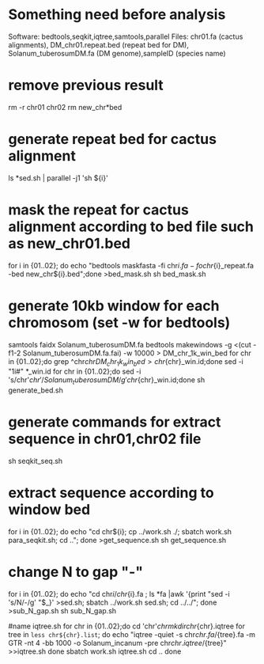 # Something need before analysis
Software: bedtools,seqkit,iqtree,samtools,parallel
Files: chr01.fa (cactus alignments), DM_chr01.repeat.bed (repeat bed for DM), Solanum_tuberosumDM.fa (DM genome),sampleID (species name)

# remove previous result 
rm -r chr01 chr02
rm new_chr*bed

# generate repeat bed for cactus alignment
ls *sed.sh | parallel -j1 'sh ${i}'

# mask the repeat for cactus alignment according to bed file such as new_chr01.bed
for i in {01..02}; do echo "bedtools maskfasta -fi chr${i}.fa -fo chr${i}_repeat.fa -bed new_chr${i}.bed";done >bed_mask.sh
sh bed_mask.sh

# generate 10kb window for each chromosom (set -w for bedtools)
samtools faidx Solanum_tuberosumDM.fa
bedtools  makewindows -g <(cut -f1-2 Solanum_tuberosumDM.fa.fai) -w 10000 > DM_chr_1k_win_bed
for chr in {01..02};do grep ^chr${chr} DM_chr_1k_win_bed> chr${chr}_win.id;done
sed -i "1i#" *_win.id
for chr in {01..02};do sed -i 's/chr'${chr}'/Solanum_tuberosumDM/g' chr${chr}_win.id;done
sh generate_bed.sh

# generate commands for extract sequence in chr01,chr02 file
sh seqkit_seq.sh

# extract sequence according to window bed
for  i in {01..02}; do echo "cd chr${i}; cp ../work.sh ./; sbatch work.sh para_seqkit.sh; cd .."; done >get_sequence.sh
sh get_sequence.sh

# change N to gap "-"
for  i in {01..02}; do echo "cd chr${i}/chr${i}.fa ; ls *fa |awk '{print \"sed -i 's/N/-/g' \"\$_}' >sed.sh; sbatch ../work.sh sed.sh; cd ../../"; done >sub_N_gap.sh
sh sub_N_gap.sh

#name iqtree.sh
for chr in {01..02};do
cd 'chr'${chr}
mkdir chr${chr}.iqtree
for tree in `less chr${chr}.list`; do
echo "iqtree -quiet -s chr${chr}.fa/${tree}.fa -m GTR -nt 4 -bb 1000 -o Solanum_incanum  -pre chr${chr}.iqtree/${tree}" >>iqtree.sh
done
sbatch work.sh iqtree.sh
cd ..
done
